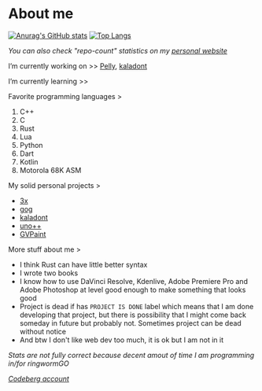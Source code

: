 # About me
[![Anurag's GitHub stats](https://github-readme-stats-andrej123456789.vercel.app/api?username=Andrej123456789&theme=gruvbox&include_all_commits=true&show=reviews)](https://github.com/anuraghazra/github-readme-stats)
[![Top Langs](https://github-readme-stats-andrej123456789.vercel.app/api/top-langs/?username=Andrej123456789&theme=monokai&layout=compact&langs_count=5&exclude_repo=Pitcher,Test11,hifamacro,blagajna,mvm,Andrej123456789_2,mouse,WpfOS,sue,alge,zadaci,CrocraftNetwork-2,ekon-backend)](https://github.com/anuraghazra/github-readme-stats)

*You can also check "repo-count" statistics on my [personal website](https://andrej123456789.github.io/)*

I’m currently working on >> [Pelly](https://github.com/ringwormGO-organization/Pelly), [kaladont](https://github.com/Andrej123456789/kaladont)

I’m currently learning >> 
      
Favorite programming languages >
   1. C++
   2. C
   3. Rust
   4. Lua
   5. Python
   6. Dart
   7. Kotlin
   8. Motorola 68K ASM
   
My solid personal projects >
- [3x](https://github.com/Andrej123456789/3x)
- [gog](https://github.com/Andrej123456789/gog)
- [kaladont](https://github.com/Andrej123456789/kaladont)
- [uno++](https://github.com/Andrej123456789/uno)
- [GVPaint](https://github.com/Andrej123456789/GVPaint)
   
More stuff about me > 
- I think Rust can have little better syntax
- I wrote two books
- I know how to use DaVinci Resolve, Kdenlive, Adobe Premiere Pro and Adobe Photoshop at level good enough to make something that looks good
- Project is dead if has `PROJECT IS DONE` label which means that I am done developing that project, but there is possibility that I might come back someday in future but probably not. Sometimes project can be dead without notice
- And btw I don't like web dev too much, it is ok but I am not in it

*Stats are not fully correct because decent amout of time I am programming in/for ringwormGO*

*[Codeberg account](https://codeberg.org/Andrej123456789)*
